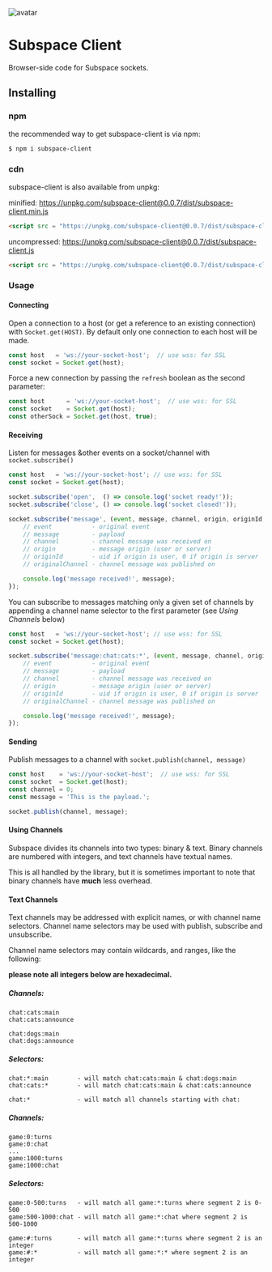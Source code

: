 ![avatar](https://avatars3.githubusercontent.com/u/640101?s=80&v=4)

# Subspace Client

Browser-side code for Subspace sockets.

## Installing

### npm

the recommended way to get subspace-client is via npm:

```bash
$ npm i subspace-client
```
### cdn

subspace-client is also available from unpkg:

minified: https://unpkg.com/subspace-client@0.0.7/dist/subspace-client.min.js

```html
<script src = "https://unpkg.com/subspace-client@0.0.7/dist/subspace-client.min.js"></script>
```

uncompressed: https://unpkg.com/subspace-client@0.0.7/dist/subspace-client.js

```html
<script src = "https://unpkg.com/subspace-client@0.0.7/dist/subspace-client.js"></script>
```

### Usage

#### Connecting

Open a connection to a host (or get a reference to an existing connection) with `Socket.get(HOST)`. By default only one connection to each host will be made.

```javascript
const host   = 'ws://your-socket-host';  // use wss: for SSL
const socket = Socket.get(host);
```

Force a new connection by passing the `refresh` boolean as the second parameter:

```javascript
const host      = 'ws://your-socket-host';  // use wss: for SSL
const socket    = Socket.get(host);
const otherSock = Socket.get(host, true);
```

#### Receiving

Listen for messages &other events on a socket/channel with `socket.subscribe()`

```javascript
const host   = 'ws://your-socket-host'; // use wss: for SSL
const socket = Socket.get(host);

socket.subscribe('open',  () => console.log('socket ready!'));
socket.subscribe('close', () => console.log('socket closed!'));

socket.subscribe('message', (event, message, channel, origin, originId, originalChannel) => {
	// event           - original event
	// message         - payload
	// channel         - channel message was received on
	// origin          - message origin (user or server)
	// originId        - uid if origin is user, 0 if origin is server
	// originalChannel - channel message was published on

	console.log('message received!', message);
});
```

You can subscribe to messages matching only a given set of channels by appending a channel name selector to the first parameter (see *Using Channels* below)

```javascript
const host   = 'ws://your-socket-host'; // use wss: for SSL
const socket = Socket.get(host);

socket.subscribe('message:chat:cats:*', (event, message, channel, origin, originId, originalChannel) => {
	// event           - original event
	// message         - payload
	// channel         - channel message was received on
	// origin          - message origin (user or server)
	// originId        - uid if origin is user, 0 if origin is server
	// originalChannel - channel message was published on

	console.log('message received!', message);
});
```

#### Sending

Publish messages to a channel with `socket.publish(channel, message)`

```javascript
const host    = 'ws://your-socket-host';  // use wss: for SSL
const socket  = Socket.get(host);
const channel = 0;
const message = 'This is the payload.';

socket.publish(channel, message);
```

#### Using Channels

Subspace divides its channels into two types: binary & text. Binary channels are numbered with integers, and text channels have textual names.

This is all handled by the library, but it is sometimes important to note that binary channels have **much** less overhead.

#### Text Channels

Text channels may be addressed with explicit names, or with channel name selectors. Channel name selectors may be used with publish, subscribe and unsubscribe.

Channel name selectors may contain wildcards, and ranges, like the following:

**please note all integers below are hexadecimal.**

##### Channels:

```
chat:cats:main
chat:cats:announce

chat:dogs:main
chat:dogs:announce
```

##### Selectors:

```
chat:*:main        - will match chat:cats:main & chat:dogs:main
chat:cats:*        - will match chat:cats:main & chat:cats:announce

chat:*             - will match all channels starting with chat:
```

##### Channels:

```
game:0:turns
game:0:chat
...
game:1000:turns
game:1000:chat
```

##### Selectors:

```
game:0-500:turns   - will match all game:*:turns where segment 2 is 0-500
game:500-1000:chat - will match all game:*:chat where segment 2 is 500-1000

game:#:turns       - will match all game:*:turns where segment 2 is an integer
game:#:*           - will match all game:*:* where segment 2 is an integer

```
